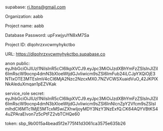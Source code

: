 supabase: ri.ltons@gmail.com

Organization: aabb

Project name: aabb

Database Password: upFxwjyuYN8xM7Sa

Project ID: dlqohrzxvcwmyhykctbo

URL: https://dlqohrzxvcwmyhykctbo.supabase.co

anon public: eyJhbGciOiJIUzI1NiIsInR5cCI6IkpXVCJ9.eyJpc3MiOiJzdXBhYmFzZSIsInJlZiI6ImRscW9ocnp4dmN3bXloeWtjdGJvIiwicm9sZSI6ImFub24iLCJpYXQiOjE3NTIxOTE3MTEsImV4cCI6MjA2Nzc2NzcxMX0.7NZVCWSXuaidVuO_42JKPlXNkAleduXmqan1pEZVKak

service_role secret: eyJhbGciOiJIUzI1NiIsInR5cCI6IkpXVCJ9.eyJpc3MiOiJzdXBhYmFzZSIsInJlZiI6ImRscW9ocnp4dmN3bXloeWtjdGJvIiwicm9sZSI6InNlcnZpY2Vfcm9sZSIsImlhdCI6MTc1MjE5MTcxMSwiZXhwIjoyMDY3NzY3NzExfQ.CK64AQYVBtKS44uZPAraEIvon7z5cPtFZ2vbTCHQe60

token: sbp_9b0015a4bead5f2e775f41d3061ca3575e635b26